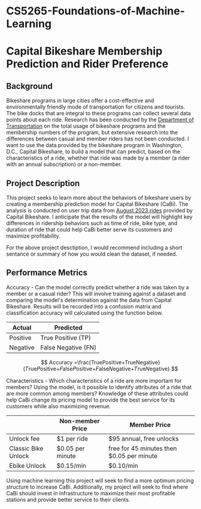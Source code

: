 # CS5265-Foundations-of-Machine-Learning

# Capital Bikeshare Membership Prediction and Rider Preference

## Background
Bikeshare programs in large cities offer a cost-effective and environmentally friendly mode of transportation for citizens and tourists. The bike docks that are integral to these programs can collect several data points about each ride. Research has been conducted by the [Department of Transportation](https://data.bts.gov/stories/s/Summary-of-Docked-Bikeshare-Trips-by-System-and-Ot/7fgy-2zkf/) on the total usage of bikeshare programs and the membership numbers of the program, but extensive research into the differences between casual and member riders has not been conducted. I want to use the data provided by the bikeshare program in Washington, D.C., Capital Bikeshare, to build a model that can predict, based on the characteristics of a ride, whether that ride was made by a member (a rider with an annual subscription) or a non-member.

## Project Description
This project seeks to learn more about the behaviors of bikeshare users by creating a membership prediction model for Capital Bikeshare (CaBi). The analysis is conducted on user trip data from [August 2023 rides](https://s3.amazonaws.com/capitalbikeshare-data/index.html) provided by Capital Bikeshare. I anticipate that the results of the model will highlight key differences in ridership behaviors such as time of ride, bike type, and duration of ride that could help CaBi better serve its customers and maximize profitability.

For the above project desctiption, I would recommend including a short sentance or summary of how you would clean the dataset, if needed.

## Performance Metrics

Accuracy - Can the model correctly predict whether a ride was taken by a member or a casual rider? This will involve training against a dataset and comparing the model's determination against the data from Capital Bikeshare. Results will be recorded into a confusion matrix and classification accuracy will calculated using the function below.

| Actual | Predicted |
|---|---|
| Positive | True Positive (TP) | False Positive (FP) |
| Negative | False Negative (FN) | True Negative (TN) |

$$ Accuracy =\frac{TruePositive+TrueNegative}{𝑇rue𝑃ositive+𝐹alse𝑃ositive+𝐹alse𝑁egative+𝑇rue𝑁egative} $$

Characteristics - Which characteristics of a ride are more important for members? Using the model, is it possible to identify attributes of a ride that are more common among members? Knowledge of these attributes could help CaBi change its pricing model to provide the best service for its customers while also maximizing revenue.


|| Non-member Price | Member Price |
|-|-|-|
| Unlock fee | $1 per ride| $95 annual, free unlocks |
|Classic Bike Unlock| $0.05 per minute| free for 45 minutes then $0.05 per minute |
| Ebike Unlock | $0.15/min | $0.10/min |

Using machine learning this project will seek to find a more optimum pricing structure to increase CaBi. Additionally, my project will seek to find where CaBi should invest in infrastructure to maximize their most profitable stations and provide better service to their clients.
